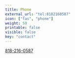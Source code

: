 ```yaml
---
title: Phone
external_url: "tel:8182160587"
icon: ["fas", "phone"]
weight: 50
printable: false
visible: false
key: "contact"
---
```


[818-216-0587](tel:8182160587)
